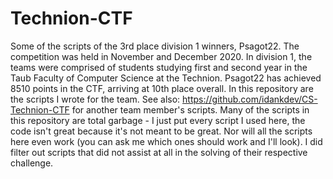 # Technion-CTF
Some of the scripts of the 3rd place division 1 winners, Psagot22. The competition was held in November and December 2020. In division 1, the teams were comprised of students studying first and second year in the Taub Faculty of Computer Science at the Technion.
Psagot22 has achieved 8510 points in the CTF, arriving at 10th place overall. In this repository are the scripts I wrote for the team. See also: https://github.com/idankdev/CS-Technion-CTF for another team member's scripts.
Many of the scripts in this repository are total garbage - I just put every script I used here, the code isn't great because it's not meant to be great. Nor will all the scripts here even work (you can ask me which ones should work and I'll look). I did filter out scripts that did not assist at all in the solving of their respective challenge.
